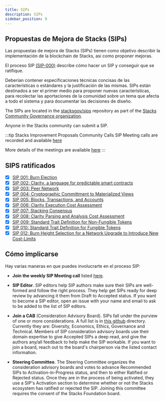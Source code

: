 ```yaml
---
title: SIPs
description: SIPs
sidebar_position: 9
---
```


## Propuestas de Mejora de Stacks (SIPs)

Las propuestas de mejora de Stacks (SIPs) tienen como objetivo describir la implementación de la blockchain de Stacks, asi como proponer mejoras.

El proceso SIP [(SIP-000)](https://github.com/stacksgov/sips/blob/main/sips/sip-000/sip-000-stacks-improvement-proposal-process.md) describe cómo hacer un SIP y conseguir que se ratifique.

Deberían contener especificaciones técnicas concisas de las características o estándares y la justificación de las mismas. SIPs están destinados a ser el primer medio para proponer nuevas características, para recolectar las aportaciones de la comunidad sobre un tema que afecta a todo el sistema y para documentar las decisiones de diseño.

The SIPs are located in the [stacksgov/sips](https://github.com/stacksgov/sips) repository as part of the [Stacks Community Governance organization](https://github.com/stacksgov).

Anyone in the Stacks community can submit a SIP.

:::tip Stacks Improvement Proposals Community Calls SIP Meeting calls are recorded and available [here](https://www.youtube.com/playlist?list=PLg717Ri_rTnx5kuaWqp3cUAtwQk_yzslT)

More details of the meetings are available [here](https://github.com/stacksgov/sips/issues/79) :::

## SIPS ratificados

- [x] [SIP 001: Burn Election](https://github.com/stacksgov/sips/blob/main/sips/sip-001/sip-001-burn-election.md)
- [x] [SIP 002: Clarity, a language for predictable smart contracts](https://github.com/stacksgov/sips/blob/main/sips/sip-002/sip-002-smart-contract-language.md)
- [x] [SIP 003: Peer Network](https://github.com/stacksgov/sips/blob/main/sips/sip-003/sip-003-peer-network.md)
- [x] [SIP 004: Cryptographic Committment to Materialized Views](https://github.com/stacksgov/sips/blob/main/sips/sip-004/sip-004-materialized-view.md)
- [x] [SIP 005: Blocks, Transactions, and Accounts](https://github.com/stacksgov/sips/blob/main/sips/sip-005/sip-005-blocks-and-transactions.md)
- [x] [SIP 006: Clarity Execution Cost Assessment](https://github.com/stacksgov/sips/blob/main/sips/sip-006/sip-006-runtime-cost-assessment.md)
- [x] [SIP 007: Stacking Consensus](https://github.com/stacksgov/sips/blob/main/sips/sip-007/sip-007-stacking-consensus.md)
- [x] [SIP 008: Clarity Parsing and Analysis Cost Assessment](https://github.com/stacksgov/sips/blob/main/sips/sip-008/sip-008-analysis-cost-assessment.md)
- [x] [SIP 009: Standard Trait Definition for Non-Fungible Tokens](https://github.com/stacksgov/sips/blob/main/sips/sip-009/sip-009-nft-standard.md)
- [x] [SIP 010: Standard Trait Definition for Fungible Tokens](https://github.com/stacksgov/sips/blob/main/sips/sip-010/sip-010-fungible-token-standard.md)
- [x] [SIP 012: Burn Height Selection for a Network Upgrade to Introduce New Cost-Limits](https://github.com/stacksgov/sips/blob/main/sips/sip-012/sip-012-cost-limits-network-upgrade.md)

## Cómo implicarse

Hay varias maneras en que puedes involucrarte en el proceso SIP:

* **Join the weekly SIP Meeting call** listed [here](https://community.stacks.org/events).

* **SIP Editor**.  SIP editors help SIP authors make sure their SIPs are well-formed and follow the right process.  They help get SIPs ready for deep review by advancing it them from Draft to Accepted status.  If you want to become a SIP editor, open an issue with your name and email to ask to be added to the list of SIP editors.

* **Join a CAB** (Consideration Advisory Board). SIPs fall under the purview of one or more considerations. A full list is in [this github](https://github.com/stacksgov/sips/tree/main/considerations) directory. Currently they are: Diversity, Economics, Ethics, Governance and Technical. Members of SIP consideration advisory boards use their domain expertise to give Accepted SIPs a deep read, and give the authors any/all feedback to help make the SIP workable. If you want to join a board, reach out to the board's chairperson via the listed contact information.

* **Steering Committee**.  The Steering Committee organizes the consideration advisory boards and votes to advance Recommended SIPs to Activation-in-Progress status, and then to either Ratified or Rejected status. Once they are in the process of being activated, they use a SIP's Activation section to determine whether or not the Stacks ecosystem has ratified or rejected the SIP. Joining this committee requires the consent of the Stacks Foundation board.